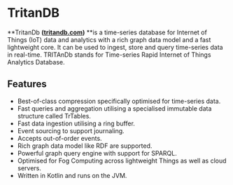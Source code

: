 # TritanDB

**TritanDb **\([tritandb.com](https://www.gitbook.com/book/eugenesiow/tritandb/edit#)\)** **is a time-series database for Internet of Things \(IoT\) data and analytics with a rich graph data model and a fast lightweight core. It can be used to ingest, store and query time-series data in real-time. TRITAnDb stands for Time-series Rapid Internet of Things Analytics Database. 

## Features

* Best-of-class compression specifically optimised for time-series data.
* Fast queries and aggregation utilising a specialised immutable data structure called TrTables.
* Fast data ingestion utilising a ring buffer.
* Event sourcing to support journaling.
* Accepts out-of-order events.
* Rich graph data model like RDF are supported.
* Powerful graph query engine with support for SPARQL.
* Optimised for Fog Computing across lightweight Things as well as cloud servers.
* Written in Kotlin and runs on the JVM.



